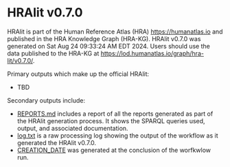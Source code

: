 # HRAlit v0.7.0

HRAlit is part of the Human Reference Atlas (HRA) <https://humanatlas.io> and published in the HRA Knowledge Graph (HRA-KG). HRAlit v0.7.0 was generated on Sat Aug 24 09:33:24 AM EDT 2024. Users should use the data published to the HRA-KG at <https://lod.humanatlas.io/graph/hra-lit/v0.7.0/>.

Primary outputs which make up the official HRAlit:

* TBD

Secondary outputs include:

* [REPORTS.md](REPORTS.md) includes a report of all the reports generated as part of the HRAlit generation process. It shows the SPARQL queries used, output, and associated documentation.
* [log.txt](log.txt) is a raw processing log showing the output of the workflow as it generated the HRAlit v0.7.0.
* [CREATION_DATE](CREATION_DATE) was generated at the conclusion of the worfkwlow run.
